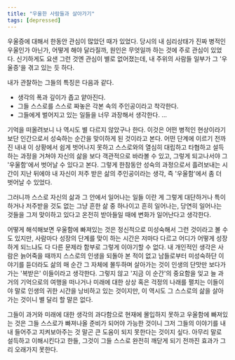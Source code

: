 ```yaml
---
title: "우울한 사람들과 살아가기"
tags: [depressed]
---
```


우울증에 대해서 한동안 관심이 많았던 때가 있었다. 당시의 내 심리상태가 진짜 병적인 우울인가 아닌가, 어떻게 해야 달라질까, 원인은 무엇일까 하는 것에 주로 관심이 있었다. 신기하게도 요샌 그런 것엔 관심이 별로 없어졌는데, 내 주위의 사람들 일부가 그 '우울증'을 겪고 있는 듯 하다.

내가 관찰하는 그들의 특징은 다음과 같다.

- 생각의 폭과 깊이가 좁고 얕아진다. 
- 그들 스스로를 스스로 짜놓은 각본 속의 주인공이라고 착각한다.
- 그들에게 벌어지고 있는 일들을 너무 과장해서 생각한다.
...

기억을 떠올려보니 나 역시도 별 다르지 않았구나 한다. 이것은 어떤 병적인 현상이라기 보단 인간으로서 성숙하는 순간을 맞이하게 된 것이라고 본다. 어떤 단계에 이르기 전까진 내내 이 상황에서 쉽게 벗어나지 못하고 스스로와의 열심히 대립하고 타협하고 설득하는 과정을 거쳐야 자신의 삶을 보다 객관적으로 바라볼 수 있고, 그렇게 되고나서야 그 '우울함'에서 벗어날 수 있다고 본다. 그렇게 한참동안 성숙의 과정으로서 흘려보내는 시간이 지난 뒤에야 내 자신이 저주 받은 삶의 주인공이라는 생각, 즉 '우울함'에서 좀 더 벗어날 수 있었다. 

그러니까 스스로 자신의 삶과 그 안에서 일어나는 일들 이란 게 그렇게 대단하거나 특이하거나 저주받을 것도 없는 그냥 흔한 삶 중 하나이고 흔히 일어나는, 당연히 일어나는 것들을 그저 맞이하고 있다고 온전히 받아들일 때에 변화가 일어난다고 생각한다. 

어떻게 해석해보면 우울함에 빠져있는 것은 정신적으로 미성숙해서 그런 것이라고 볼 수도 있지만, 사람마다 성장의 단계를 맞이 하는 시간은 저마다 다르고 어디가 어떻게 성장하게 되느냐도 다 다른 문제라 함부로 그렇게 이야기할 수 없다. 내 개인적인 생각은 사람은 늙어죽을 때까지 스스로의 인생을 되돌아 본 적이 없고 남들로부터 미성숙하단 이야기를 듣더라도 삶의 매 순간 그 자체에 몰두하며 살아가는 것이 인생의 단맛만 보다가 가는 '복받은' 이들이라고 생각한다. 그렇지 않고 '지금 이 순간'의 중요함을 잊고 늘 과거의 기억으로의 여행을 떠나거나 미래에 대한 상상 혹은 걱정의 나래를 펼치는 이들이야 말로 인생의 귀한 시간을 낭비하고 있는 것이지만, 이 역시도 그 스스로의 삶을 살아가는 것이니 별 달리 할 말은 없다. 

그들이 과거와 미래에 대한 생각의 과다함으로 현재에 몰입하지 못하고 우울함에 빠져있는 것은 그들 스스로가 빠져나올 준비가 되어야 가능한 것이니 그저 그들의 이야기를 내내 들어주고 지켜보아주는 것 말곤 큰 도움이 되지 못한다는 것이지 싶다. 아무리 말로 설득하고 이해시킨다고 한들, 그것이 그들 스스로 완전히 깨닫게 되기 전까진 효과가 그리 오래가지 못한다. 